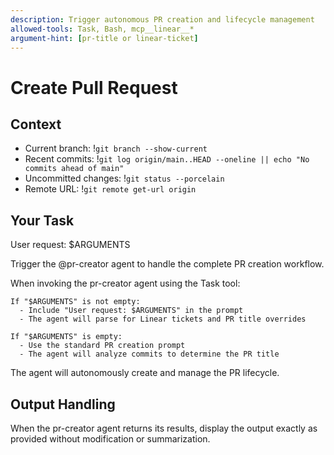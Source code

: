 ```yaml
---
description: Trigger autonomous PR creation and lifecycle management
allowed-tools: Task, Bash, mcp__linear__*
argument-hint: [pr-title or linear-ticket]
---
```


# Create Pull Request

## Context

- Current branch: !`git branch --show-current`
- Recent commits: !`git log origin/main..HEAD --oneline || echo "No commits ahead of main"`
- Uncommitted changes: !`git status --porcelain`
- Remote URL: !`git remote get-url origin`

## Your Task

User request: $ARGUMENTS

Trigger the @pr-creator agent to handle the complete PR creation workflow.

When invoking the pr-creator agent using the Task tool:

```
If "$ARGUMENTS" is not empty:
  - Include "User request: $ARGUMENTS" in the prompt
  - The agent will parse for Linear tickets and PR title overrides

If "$ARGUMENTS" is empty:
  - Use the standard PR creation prompt
  - The agent will analyze commits to determine the PR title
```

The agent will autonomously create and manage the PR lifecycle.

## Output Handling

When the pr-creator agent returns its results, display the output exactly as provided without modification or summarization.
